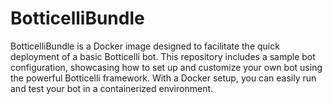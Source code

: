 # BotticelliBundle
BotticelliBundle is a Docker image designed to facilitate the quick deployment of a basic Botticelli bot. 
This repository includes a sample bot configuration, showcasing how to set up and customize your own bot 
using the powerful Botticelli framework. With a Docker setup, you can easily run and test your bot in a 
containerized environment.
